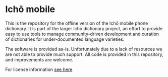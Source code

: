 # Ichō mobile

This is the repository for the offline version of the Ichō mobile phone dictionary. It is part of the larger Ichō dictionary project, an effort to provide easy to use tools to manage community-driven development and curation of dictionaries for under-documented language varieties.

The software is provided as-is. Unfortunately due to a lack of resources we are not able to provide much support. All code is provided in this repository, and improvements are welcome.

For license information [see here](https://github.com/phonemica/icho-static/blob/master/LICENSE)
